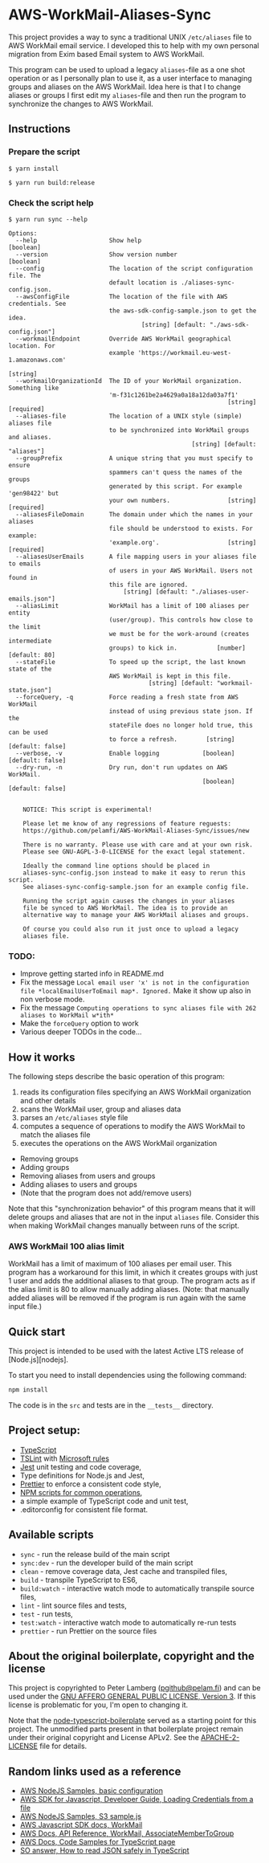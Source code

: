 # AWS-WorkMail-Aliases-Sync

This project provides a way to sync a traditional UNIX `/etc/aliases` file
to AWS WorkMail email service. I developed this to help with my own personal
migration from Exim based Email system to AWS WorkMail.

This program can be used to upload a legacy `aliases`-file as a one
shot operation or as I personally plan to use it, as a user interface
to managing groups and aliases on the AWS WorkMail. Idea here is that
I to change aliases or groups I first edit my `aliases`-file and then
run the program to synchronize the changes to AWS WorkMail.

## Instructions

### Prepare the script

    $ yarn install

    $ yarn run build:release

### Check the script help

```shell
$ yarn run sync --help
```

```
Options:
  --help                    Show help                                  [boolean]
  --version                 Show version number                        [boolean]
  --config                  The location of the script configuration file. The
                            default location is ./aliases-sync-config.json.
  --awsConfigFile           The location of the file with AWS credentials. See
                            the aws-sdk-config-sample.json to get the idea.
                                     [string] [default: "./aws-sdk-config.json"]
  --workmailEndpoint        Override AWS WorkMail geographical location. For
                            example 'https://workmail.eu-west-1.amazonaws.com'
                                                                        [string]
  --workmailOrganizationId  The ID of your WorkMail organization. Something like
                            'm-f31c1261be2a4629a0a18a12da03a7f1'
                                                             [string] [required]
  --aliases-file            The location of a UNIX style (simple) aliases file
                            to be synchronized into WorkMail groups and aliases.
                                                   [string] [default: "aliases"]
  --groupPrefix             A unique string that you must specify to ensure
                            spammers can't quess the names of the groups
                            generated by this script. For example 'gen98422' but
                            your own numbers.                [string] [required]
  --aliasesFileDomain       The domain under which the names in your aliases
                            file should be understood to exists. For example:
                            'example.org'.                   [string] [required]
  --aliasesUserEmails       A file mapping users in your aliases file to emails
                            of users in your AWS WorkMail. Users not found in
                            this file are ignored.
                                [string] [default: "./aliases-user-emails.json"]
  --aliasLimit              WorkMail has a limit of 100 aliases per entity
                            (user/group). This controls how close to the limit
                            we must be for the work-around (creates intermediate
                            groups) to kick in.           [number] [default: 80]
  --stateFile               To speed up the script, the last known state of the
                            AWS WorkMail is kept in this file.
                                       [string] [default: "workmail-state.json"]
  --forceQuery, -q          Force reading a fresh state from AWS WorkMail
                            instead of using previous state json. If the
                            stateFile does no longer hold true, this can be used
                            to force a refresh.        [string] [default: false]
  --verbose, -v             Enable logging            [boolean] [default: false]
  --dry-run, -n             Dry run, don't run updates on AWS WorkMail.
                                                      [boolean] [default: false]


    NOTICE: This script is experimental!

    Please let me know of any regressions of feature reguests:
    https://github.com/pelamfi/AWS-WorkMail-Aliases-Sync/issues/new

    There is no warranty. Please use with care and at your own risk.
    Please see GNU-AGPL-3-0-LICENSE for the exact legal statement.

    Ideally the command line options should be placed in
    aliases-sync-config.json instead to make it easy to rerun this script.
    See aliases-sync-config-sample.json for an example config file.

    Running the script again causes the changes in your aliases
    file be synced to AWS WorkMail. The idea is to provide an
    alternative way to manage your AWS WorkMail aliases and groups.

    Of course you could also run it just once to upload a legacy
    aliases file.

```

### TODO:

- Improve getting started info in README.md
- Fix the message `Local email user 'x' is not in the configuration file *localEmailUserToEmail map*. Ignored.`
  Make it show up also in non verbose mode.
- Fix the message `Computing operations to sync aliases file with 262 aliases to WorkMail w*ith*`
- Make the `forceQuery` option to work
- Various deeper TODOs in the code...

## How it works

The following steps describe the basic operation of this program:

1. reads its configuration files specifying an AWS WorkMail organization and other details
2. scans the WorkMail user, group and aliases data
3. parses an `/etc/aliases` style file
4. computes a sequence of operations to modify the AWS WorkMail to match the aliases file
5. executes the operations on the AWS WorkMail organization

- Removing groups
- Adding groups
- Removing aliases from users and groups
- Adding aliases to users and groups
- (Note that the program does not add/remove users)

Note that this "synchronization behavior" of this program means that
it will delete groups and aliases that are not in the input `aliases`
file. Consider this when making WorkMail changes manually between
runs of the script.

### AWS WorkMail 100 alias limit

WorkMail has a limit of maximum of 100 aliases per email user.
This program has a workaround for this limit, in which it creates
groups with just 1 user and adds the additional aliases to that group.
The program acts as if the alias limit is 80 to allow manually adding
aliases. (Note: that manually added aliases will be removed if the program
is run again with the same input file.)

## Quick start

This project is intended to be used with the latest Active LTS release of [Node.js][nodejs].

To start you need to install dependencies using the following command:

```sh
npm install
```

The code is in the `src` and tests are in the `__tests__` directory.

## Project setup:

- [TypeScript](https://www.typescriptlang.org/)
- [TSLint](https://www.npmjs.com/package/tslint) with [Microsoft rules](https://github.com/Microsoft/tslint-microsoft-contrib)
- [Jest](https://jestjs.io/) unit testing and code coverage,
- Type definitions for Node.js and Jest,
- [Prettier](https://prettier.io/) to enforce a consistent code style,
- [NPM scripts for common operations](#available-scripts),
- a simple example of TypeScript code and unit test,
- .editorconfig for consistent file format.

## Available scripts

- `sync` - run the release build of the main script
- `sync:dev` - run the developer build of the main script
- `clean` - remove coverage data, Jest cache and transpiled files,
- `build` - transpile TypeScript to ES6,
- `build:watch` - interactive watch mode to automatically transpile source files,
- `lint` - lint source files and tests,
- `test` - run tests,
- `test:watch` - interactive watch mode to automatically re-run tests
- `prettier` - run Prettier on the source files

## About the original boilerplate, copyright and the license

This project is copyrighted to Peter Lamberg (pgithub@pelam.fi)
and can be used under the [GNU AFFERO GENERAL PUBLIC LICENSE, Version 3](GNU-AGPL-3-0-LICENSE).
If this license is problematic for you, I'm open to changing it.

Note that the [node-typescript-boilerplate](https://github.com/jsynowiec/node-typescript-boilerplate) served
as a starting point for this project. The unmodified parts present in that boilerplate project
remain under their original copyright and License APLv2. See the [APACHE-2-LICENSE](https://github.com/jsynowiec/node-typescript-boilerplate/blob/master/LICENSE) file for details.

## Random links used as a reference

- [AWS NodeJS Samples, basic configuration](https://github.com/aws-samples/aws-nodejs-sample#basic-configuration)
- [AWS SDK for Javascript, Developer Guide, Loading Credentials from a file](https://docs.aws.amazon.com/sdk-for-javascript/v2/developer-guide/loading-node-credentials-json-file.html)
- [AWS NodeJS Samples, S3 sample.js](https://github.com/aws-samples/aws-nodejs-sample/blob/master/sample.js)
- [AWS Javascript SDK docs, WorkMail](https://docs.aws.amazon.com/AWSJavaScriptSDK/latest/AWS/WorkMail.html)
- [AWS Docs, API Reference, WorkMail, AssociateMemberToGroup](https://docs.aws.amazon.com/workmail/latest/APIReference/API_AssociateMemberToGroup.html)
- [AWS Docs, Code Samples for TypeScript page](https://docs.aws.amazon.com/code-samples/latest/catalog/code-catalog-typescript.html)
- [SO answer, How to read JSON safely in TypeScript](https://stackoverflow.com/a/52591988/1148030)

